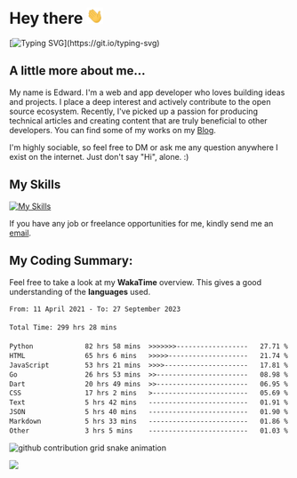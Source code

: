# Hey there <img src="https://raw.githubusercontent.com/xoxovo/xoxovo/main/Hi.gif" width="30px"> 

[![Typing SVG](https://readme-typing-svg.demolab.com?font=M+PLUS+Rounded+1c&size=22&pause=1000&color=1D9EF7FF&vCenter=true&width=435&lines=I+am+Edward;Full-stack+web+and+app+developer;Always+learning+new+things;Nice+to+meet+you..!)](https://git.io/typing-svg)

## A little more about me...  

My name is Edward. I'm a web and app developer who loves building ideas and projects. I place a deep interest and actively contribute to the open source ecosystem. Recently, I've picked up a passion for producing technical articles and creating content that are truly beneficial to other developers. You can find some of my works on my [Blog](https://xoxovo.eu.org/).

I'm highly sociable, so feel free to DM or ask me any question anywhere I exist on the internet. Just don't say "Hi", alone. :)

## My Skills

[![My Skills](https://skillicons.dev/icons?i=javascript,vue,css,sass,tailwindcss,dart,flutter,swift,go,mysql,py,markdown,github,git,linux,azure,cloudflare)](https://skillicons.dev)

If you have any job or freelance opportunities for me, kindly send me an <a href="mailto:edward.xyz@qq.com">email</a>.

## My Coding Summary: 

Feel free to take a look at my __WakaTime__ overview. This gives a good understanding of the __languages__ used.

<!--START_SECTION:waka-->

```txt
From: 11 April 2021 - To: 27 September 2023

Total Time: 299 hrs 28 mins

Python             82 hrs 58 mins  >>>>>>>------------------   27.71 %
HTML               65 hrs 6 mins   >>>>>--------------------   21.74 %
JavaScript         53 hrs 21 mins  >>>>---------------------   17.81 %
Go                 26 hrs 53 mins  >>-----------------------   08.98 %
Dart               20 hrs 49 mins  >>-----------------------   06.95 %
CSS                17 hrs 2 mins   >------------------------   05.69 %
Text               5 hrs 42 mins   -------------------------   01.91 %
JSON               5 hrs 40 mins   -------------------------   01.90 %
Markdown           5 hrs 33 mins   -------------------------   01.86 %
Other              3 hrs 5 mins    -------------------------   01.03 %
```

<!--END_SECTION:waka-->

<picture>
  <source media="(prefers-color-scheme: dark)" srcset="https://raw.githubusercontent.com/xoxovo/xoxovo/output/github-contribution-grid-snake-dark.svg">
  <source media="(prefers-color-scheme: light)" srcset="https://raw.githubusercontent.com/xoxovo/xoxovo/output/github-contribution-grid-snake.svg">
  <img alt="github contribution grid snake animation" src="https://raw.githubusercontent.com/xoxovo/xoxovo/output/github-contribution-grid-snake.svg">
</picture>

<img src="https://www.animatedimages.org/data/media/562/animated-line-image-0184.gif" width="1920" height=""></img>

